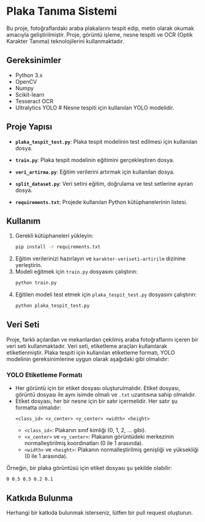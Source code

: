 # Plaka Tanıma Sistemi

Bu proje, fotoğraflardaki araba plakalarını tespit edip, metin olarak okumak amacıyla geliştirilmiştir. Proje, görüntü işleme, nesne tespiti ve OCR (Optik Karakter Tanıma) teknolojilerini kullanmaktadır.

## Gereksinimler
- Python 3.x
- OpenCV
- Numpy
- Scikit-learn
- Tesseract OCR
- Ultralytics YOLO  # Nesne tespiti için kullanılan YOLO modelidir.

## Proje Yapısı
- **`plaka_tespit_test.py`**: Plaka tespit modelinin test edilmesi için kullanılan dosya.
- **`train.py`**: Plaka tespit modelinin eğitimini gerçekleştiren dosya.
- **`veri_artirma.py`**: Eğitim verilerini artırmak için kullanılan dosya.

- **`split_dataset.py`**: Veri setini eğitim, doğrulama ve test setlerine ayıran dosya.
- **`requirements.txt`**: Projede kullanılan Python kütüphanelerinin listesi.

## Kullanım
1. Gerekli kütüphaneleri yükleyin:
   ```bash
   pip install -r requirements.txt
   ```
2. Eğitim verilerinizi hazırlayın ve `karakter-veriseti-artirilm` dizinine yerleştirin.
3. Modeli eğitmek için `train.py` dosyasını çalıştırın:
   ```bash
   python train.py
   ```
4. Eğitilen modeli test etmek için `plaka_tespit_test.py` dosyasını çalıştırın:
   ```bash
   python plaka_tespit_test.py
   ```

## Veri Seti
Proje, farklı açılardan ve mekanlardan çekilmiş araba fotoğraflarını içeren bir veri seti kullanmaktadır. Veri seti, etiketleme araçları kullanılarak etiketlenmiştir. Plaka tespiti için kullanılan etiketleme formatı, YOLO modelinin gereksinimlerine uygun olarak aşağıdaki gibi olmalıdır:

### YOLO Etiketleme Formatı
- Her görüntü için bir etiket dosyası oluşturulmalıdır. Etiket dosyası, görüntü dosyası ile aynı isimde olmalı ve `.txt` uzantısına sahip olmalıdır.
- Etiket dosyası, her bir nesne için bir satır içermelidir. Her satır şu formatta olmalıdır:
  ```
  <class_id> <x_center> <y_center> <width> <height>
  ```
  - `<class_id>`: Plakanın sınıf kimliği (0, 1, 2, ... gibi).
  - `<x_center>` ve `<y_center>`: Plakanın görüntüdeki merkezinin normalleştirilmiş koordinatları (0 ile 1 arasında).
  - `<width>` ve `<height>`: Plakanın normalleştirilmiş genişliği ve yüksekliği (0 ile 1 arasında).

Örneğin, bir plaka görüntüsü için etiket dosyası şu şekilde olabilir:
```
0 0.5 0.5 0.2 0.1
```

## Katkıda Bulunma
Herhangi bir katkıda bulunmak isterseniz, lütfen bir pull request oluşturun.
